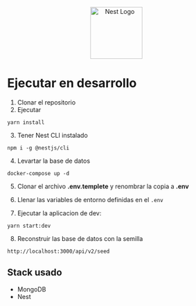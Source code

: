 <p align="center">
  <a href="http://nestjs.com/" target="blank"><img src="https://nestjs.com/img/logo-small.svg" width="120" alt="Nest Logo" /></a>
</p>

# Ejecutar en desarrollo

1. Clonar el repositorio
2. Ejecutar

```
yarn install
```

3. Tener Nest CLI instalado

```
npm i -g @nestjs/cli
```

4. Levartar la base de datos

```
docker-compose up -d
```

5. Clonar el archivo __.env.templete__ y renombrar la copia a __.env__

6. Llenar las variables de entorno definidas en el ```.env```

7. Ejecutar la aplicacion de dev: 

```
yarn start:dev
```

8. Reconstruir las base de datos con la semilla

```
http://localhost:3000/api/v2/seed
```

## Stack usado
* MongoDB
* Nest